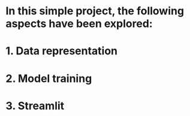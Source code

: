 # In this simple project, the following aspects have been explored:
# 1. Data representation
# 2. Model training
# 3. Streamlit 
